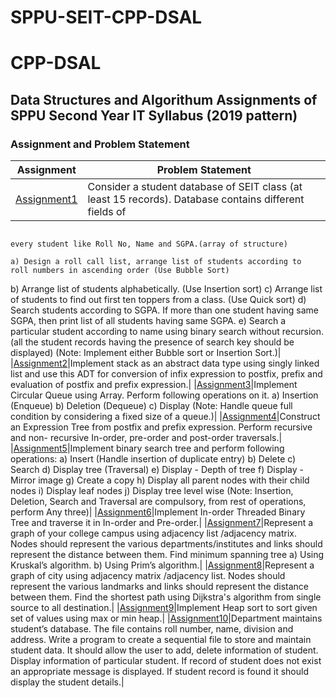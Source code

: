 # SPPU-SEIT-CPP-DSAL
# CPP-DSAL

## Data Structures and Algorithum Assignments of SPPU Second Year IT Syllabus (2019 pattern)

### Assignment and Problem Statement
|Assignment|Problem Statement|
|---|---|
|[Assignment1](https://github.com/mukundahire03/SPPU-SEIT-C++-DSAL/tree/main/Assignment-1)|Consider a student database of SEIT class (at least 15 records).                                                                                              Database contains different fields of
                                                                                           every student like Roll No, Name and SGPA.(array of structure)
                                                                                           a) Design a roll call list, arrange list of students according to                                                                                              roll numbers in ascending order (Use Bubble Sort)
b) Arrange list of students alphabetically. (Use Insertion sort)
c) Arrange list of students to find out first ten toppers from a class. (Use Quick sort)
d) Search students according to SGPA. If more than one student having same SGPA, then print list of all students having same SGPA.
e) Search a particular student according to name using binary search without recursion. (all the student records having the presence 
of search key should be displayed)
(Note: Implement either Bubble sort or Insertion Sort.)|
|[Assignment2](https://github.com/mukundahire03/SPPU-SEIT-C++-DSAL/tree/main/Assignment-2)|Implement stack as an abstract data type using singly linked list and use this ADT for conversion of
infix expression to postfix, prefix and evaluation of postfix and prefix expression.|
|[Assignment3](https://github.com/mukundahire03/SPPU-SEIT-C++-DSAL/tree/main/Assignment-3)|Implement Circular Queue using Array. Perform following operations on it.
a) Insertion (Enqueue)
b) Deletion (Dequeue)
c) Display
(Note: Handle queue full condition by considering a fixed size of a queue.)|
|[Assignment4](https://github.com/mukundahire03/SPPU-SEIT-C++-DSAL/tree/main/Assignment-4)|Construct an Expression Tree from postfix and prefix expression. Perform recursive and non-
recursive In-order, pre-order and post-order traversals.|
|[Assignment5](https://github.com/mukundahire03/SPPU-SEIT-C++-DSAL/tree/main/Assignment-5)|Implement binary search tree and perform following operations:
a) Insert (Handle insertion of duplicate entry)
b) Delete
c) Search
d) Display tree (Traversal)
e) Display - Depth of tree
f) Display - Mirror image
g) Create a copy
h) Display all parent nodes with their child nodes
i) Display leaf nodes
j) Display tree level wise
(Note: Insertion, Deletion, Search and Traversal are compulsory, from rest of operations, perform
Any three)|
|[Assignment6](https://github.com/mukundahire03/SPPU-SEIT-C++-DSAL/tree/main/Assignment-6)|Implement In-order Threaded Binary Tree and traverse it in In-order and Pre-order.|
|[Assignment7](https://github.com/mukundahire03/SPPU-SEIT-C++-DSAL/tree/main/Assignment-7)|Represent a graph of your college campus using adjacency list /adjacency matrix. Nodes should
represent the various departments/institutes and links should represent the distance between them.
Find minimum spanning tree
a) Using Kruskal’s algorithm.
b) Using Prim’s algorithm.|
|[Assignment8](https://github.com/mukundahire03/SPPU-SEIT-C++-DSAL/tree/main/Assignment-8)|Represent a graph of city using adjacency matrix /adjacency list. Nodes should represent the various landmarks and links should represent the distance between them. Find the shortest path using
Dijkstra's algorithm from single source to all destination.|
|[Assignment9](https://github.com/mukundahire03/SPPU-SEIT-C++-DSAL/tree/main/Assignment-9)|Implement Heap sort to sort given set of values using max or min heap.|
|[Assignment10](https://github.com/mukundahire03/SPPU-SEIT-C++-DSAL/tree/main/Assignment-10)|Department maintains student’s database. The file contains roll number, name, division and address.
Write a program to create a sequential file to store and maintain student data. It should allow the
user to add, delete information of student. Display information of particular student. If record of
student does not exist an appropriate message is displayed. If student record is found it should
display the student details.|


